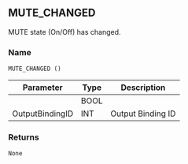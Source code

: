 ## MUTE\_CHANGED

MUTE state (On/Off) has changed.


### Name

`MUTE_CHANGED ()`


| Parameter       | Type | Description       |
| --------------- | ---- | ----------------- |
|                 | BOOL |                   |
| OutputBindingID | INT  | Output Binding ID |


### Returns

`None`